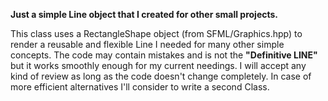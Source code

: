 **Just a simple Line object that I created for other small projects.**

This class uses a RectangleShape object (from SFML/Graphics.hpp) to render a reusable and flexible Line I needed for many other simple concepts.
The code may contain mistakes and is not the **"Definitive LINE"** but it works smoothly enough for my current needings. I will accept any kind of review as long
as the code doesn't change completely. In case of more efficient alternatives I'll consider to write a second Class.

